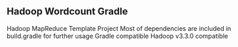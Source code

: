 ## Hadoop Wordcount Gradle

Hadoop MapReduce Template Project
Most of dependencies are included in build.gradle for further usage
Gradle compatible
Hadoop v3.3.0 compatible
